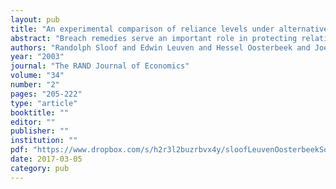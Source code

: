 ```yaml
---
layout: pub
title: "An experimental comparison of reliance levels under alternative breach remedies"
abstract: "Breach remedies serve an important role in protecting relationship-specific investments. Theoryrnpredicts that some common remedies protect too well and induce overinvestment, either thoughrncomplete insurance against potential separation or the possibility that breach is prevented byrnincreasing the damage payment due through the investment made. In this article we report onrnan experiment designed to address whether these two motives show up in practice. In line withrntheoretical predictions, we find that overinvestment does not occur under liquidated damages. Inrnthe case of expectation damages, the full-insurance motive indeed appears to be operative. In therncase of reliance damages, both motives are at work, as predicted."
authors: "Randolph Sloof and Edwin Leuven and Hessel Oosterbeek and Joep Sonnemans"
year: "2003"
journal: "The RAND Journal of Economics"
volume: "34"
number: "2"
pages: "205-222"
type: "article"
booktitle: ""
editor: ""
publisher: ""
institution: ""
pdf: "https://www.dropbox.com/s/h2r3l2buzrbvx4y/sloofLeuvenOosterbeekSonnemans2003rand.pdf?dl=0"
date: 2017-03-05
category: pub
---
```

